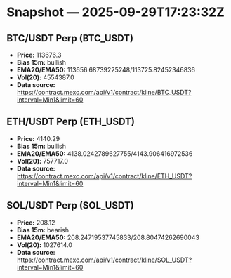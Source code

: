 # Snapshot — 2025-09-29T17:23:32Z

## BTC/USDT Perp (BTC_USDT)
- **Price:** 113676.3
- **Bias 15m:** bullish
- **EMA20/EMA50:** 113656.68739225248/113725.82452346836
- **Vol(20):** 4554387.0
- **Data source:** https://contract.mexc.com/api/v1/contract/kline/BTC_USDT?interval=Min1&limit=60

## ETH/USDT Perp (ETH_USDT)
- **Price:** 4140.29
- **Bias 15m:** bullish
- **EMA20/EMA50:** 4138.0242789627755/4143.906416972536
- **Vol(20):** 757717.0
- **Data source:** https://contract.mexc.com/api/v1/contract/kline/ETH_USDT?interval=Min1&limit=60

## SOL/USDT Perp (SOL_USDT)
- **Price:** 208.12
- **Bias 15m:** bearish
- **EMA20/EMA50:** 208.24719537745833/208.80474262690043
- **Vol(20):** 1027614.0
- **Data source:** https://contract.mexc.com/api/v1/contract/kline/SOL_USDT?interval=Min1&limit=60
